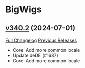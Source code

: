 # BigWigs

## [v340.2](https://github.com/BigWigsMods/BigWigs/tree/v340.2) (2024-07-01)
[Full Changelog](https://github.com/BigWigsMods/BigWigs/compare/v340.1...v340.2) [Previous Releases](https://github.com/BigWigsMods/BigWigs/releases)

- Core: Add more common locale  
- Update deDE (#1687)  
- Core: Add more common locale  
